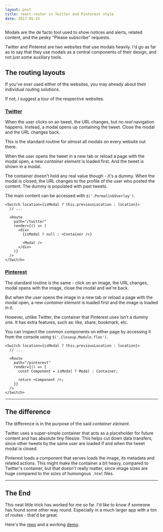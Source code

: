 ```yaml
---
layout: post
title: react-router in Twitter and Pinterest style
date: 2017-05-25
---
```


Modals are the de facto tool used to show notices and alerts, related content, and the pesky "Please subscribe" requests.

Twitter and Pinterest are two websites that use modals heavily.
I'd go as far as to say that they use modals as a central components of their design, and not just some auxiliary tools.

<!-- preview -->

## The routing layouts

If you've ever used either of the websites, you may already about their individual routing solutions.

If not, I suggest a tour of the respective websites.

### [Twitter]

When the user clicks on an tweet, the URL changes, but no _real_ navigation happens.
Instead, a modal opens up containing the tweet.
Close the modal and the URL changes back.

This is the standard routine for _almost_ all modals on every website out there.

When the user opens the tweet in a new tab or reload a page with the modal open, a new _container element_ is loaded first.
And the tweet is shown in a modal.

The container doesn't hold any real value though - it's a dummy.
When the modal is closed, the URL changes to the profile of the user who posted the content.
The dummy is populated with past tweets.

The main content can be accessed with `$('.PermalinkOverlay')`.

```react
<Switch location={isModal ? this.previousLocation : location}>
  // ...

  <Route
    path="/twitter"
    render={() => (
      <div>
        {isModal ? null : <Container />}

        <Modal />
      </div>
    )}
  />
</Switch>
```

### [Pinterest]

The standard routine is the same - click on an image, the URL changes, modal opens with the image, close the modal and we're back.

But when the user opens the image in a new tab or reload a page with the modal open, a new _container element_ is loaded first and the image is loaded in it.

However, unlike Twitter, the container that Pinterest uses isn't a dummy one.
It has extra features, such as: like, share, bookmark, etc.

You can inspect the common components on either page by accessing it from the console using `$('.Closeup.Module.flex')`.

```react
<Switch location={isModal ? this.previousLocation : location}>
  // ...

  <Route
    path="/pinterest"
    render={() => {
      const Component = isModal ? Modal : Container;

      return <Component />;
    }}
  />
</Switch>
```

---

## The difference

The difference is in the purpose of the said _container element_.

Twitter uses a super-simple container that acts as a placeholder for future content and has absolute tiny filesize.
This helps cut down data transfers, since other tweets by the same user are loaded if and when the tweet modal is closed.

Pinterest loads a component that serves loads the image, its metadata and related actions.
This might make the container a bit heavy, compared to Twitter's container, but that doesn't really matter, since image sizes are huge compared to the sizes of humongous `.html` files.

---

## The End

This neat little trick has worked for me so far.
I'd like to know if someone has found some other way round.
Especially in a much larger app with a ton of routes - that'd be great.

Here's the [repo] and a working [demo].

[pinterest]: https://pinterest.com/
[twitter]: https://twitter.com/
[repo]: https://github.com/zhirzh/react-router-twitter-pinterest-style
[demo]: https://zhirzh.github.io/react-router-twitter-pinterest-style/
